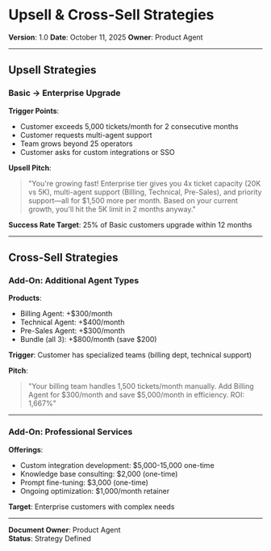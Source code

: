 # Upsell & Cross-Sell Strategies

**Version**: 1.0
**Date**: October 11, 2025
**Owner**: Product Agent

---

## Upsell Strategies

### Basic → Enterprise Upgrade

**Trigger Points**:

- Customer exceeds 5,000 tickets/month for 2 consecutive months
- Customer requests multi-agent support
- Team grows beyond 25 operators
- Customer asks for custom integrations or SSO

**Upsell Pitch**:

> "You're growing fast! Enterprise tier gives you 4x ticket capacity (20K vs 5K), multi-agent support (Billing, Technical, Pre-Sales), and priority support—all for $1,500 more per month. Based on your current growth, you'll hit the 5K limit in 2 months anyway."

**Success Rate Target**: 25% of Basic customers upgrade within 12 months

---

## Cross-Sell Strategies

### Add-On: Additional Agent Types

**Products**:

- Billing Agent: +$300/month
- Technical Agent: +$400/month
- Pre-Sales Agent: +$300/month
- Bundle (all 3): +$800/month (save $200)

**Trigger**: Customer has specialized teams (billing dept, technical support)

**Pitch**:

> "Your billing team handles 1,500 tickets/month manually. Add Billing Agent for $300/month and save $5,000/month in efficiency. ROI: 1,667%"

---

### Add-On: Professional Services

**Offerings**:

- Custom integration development: $5,000-15,000 one-time
- Knowledge base consulting: $2,000 (one-time)
- Prompt fine-tuning: $3,000 (one-time)
- Ongoing optimization: $1,000/month retainer

**Target**: Enterprise customers with complex needs

---

**Document Owner**: Product Agent  
**Status**: Strategy Defined
